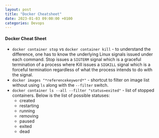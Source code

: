 ```yaml
---
layout: post
title: "Docker Cheatsheet"
date: 2023-01-03 09:00:00 +0100
categories: Devops
---
```


#### Docker Cheat Sheet

* `docker container stop` vs `docker container kill` - to understand the difference, one has to know the underlying Linux signals issued under each command.  Stop issues a `SIGTERM` signal which is a graceful termination of a process where Kill issues a `SIGKILL` signal which is a forceful termination regardless of what the process intends to do with the signal.
* `docker images "*referencekeyword*"` - shortcut to filter on image list without using `ls` along with the `--filter` switch.
* `docker container ls --all --filter "status=exited"` - list of stopped containers.  Below is the list of possible statuses:
    - created
    - restarting
    - running
    - removing
    - paused
    - exited
    - dead